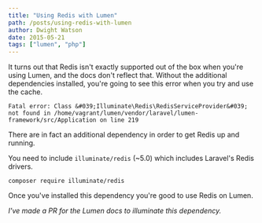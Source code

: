 ```yaml
---
title: "Using Redis with Lumen"
path: /posts/using-redis-with-lumen
author: Dwight Watson
date: 2015-05-21
tags: ["lumen", "php"]
---
```


It turns out that Redis isn&#039;t exactly supported out of the box when you&#039;re using Lumen, and the docs don&#039;t reflect that. Without the additional dependencies installed, you&#039;re going to see this error when you try and use the cache.

    Fatal error: Class &#039;Illuminate\Redis\RedisServiceProvider&#039; not found in /home/vagrant/lumen/vendor/laravel/lumen-framework/src/Application on line 219

There are in fact an additional dependency in order to get Redis up and running.

You need to include `illuminate/redis` (~5.0) which includes Laravel&#039;s Redis drivers.

    composer require illuminate/redis

Once you&#039;ve installed this dependency you&#039;re good to use Redis on Lumen.

*I&#039;ve made a PR for the Lumen docs to illuminate this dependency.*
